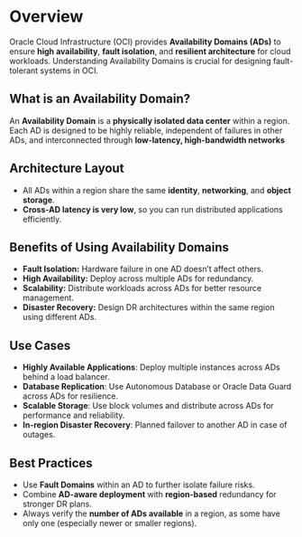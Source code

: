 # Overview
Oracle Cloud Infrastructure (OCI) provides **Availability Domains (ADs)** to ensure **high availability**, **fault isolation**, and **resilient architecture** for cloud workloads. Understanding Availability Domains is crucial for designing fault-tolerant systems in OCI.
## What is an Availability Domain?
An **Availability Domain** is a **physically isolated data center** within a region. Each AD is designed to be highly reliable, independent of failures in other ADs, and interconnected through **low-latency, high-bandwidth networks**
## Architecture Layout
- All ADs within a region share the same **identity**, **networking**, and **object storage**.
- **Cross-AD latency is very low**, so you can run distributed applications efficiently.
## Benefits of Using Availability Domains
- **Fault Isolation:** Hardware failure in one AD doesn’t affect others.
- **High Availability:** Deploy across multiple ADs for redundancy.
- **Scalability:** Distribute workloads across ADs for better resource management.
- **Disaster Recovery:** Design DR architectures within the same region using different ADs.
## Use Cases
- **Highly Available Applications**: Deploy multiple instances across ADs behind a load balancer.
- **Database Replication**: Use Autonomous Database or Oracle Data Guard across ADs for resilience.
- **Scalable Storage**: Use block volumes and distribute across ADs for performance and reliability.
- **In-region Disaster Recovery**: Planned failover to another AD in case of outages.
## Best Practices
- Use **Fault Domains** within an AD to further isolate failure risks.
- Combine **AD-aware deployment** with **region-based** redundancy for stronger DR plans.
- Always verify the **number of ADs available** in a region, as some have only one (especially newer or smaller regions).
